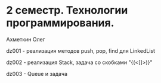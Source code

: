 # 2 семестр. Технологии программирования.
Ахметкин Олег

dz001 - реализация методов push, pop, find для LinkedList

dz002 - реализация Stack, задача со скобками "{(<[]>)}"

dz003 - Queue и задача
